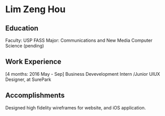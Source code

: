 # Lim Zeng Hou

## Education 
Faculty: USP  FASS
Major: Communications and New Media  Computer Science (pending)
 
## Work Experience 
[4 months: 2016 May - Sep] Business Devevelopment Intern /Junior UIUX Designer, at SurePark 
 
## Accomplishments 
Designed high fidelity wireframes for website, and iOS application. 